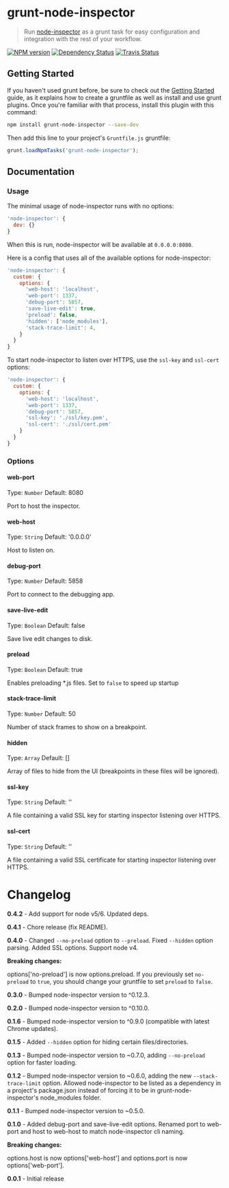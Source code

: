 # grunt-node-inspector
> Run [node-inspector](https://github.com/node-inspector/node-inspector) as a grunt task for easy configuration and integration with the rest of your workflow.

[![NPM version](https://badge.fury.io/js/grunt-node-inspector.png)](http://badge.fury.io/js/grunt-node-inspector)
[![Dependency Status](https://david-dm.org/ChrisWren/grunt-node-inspector.png)](https://david-dm.org/ChrisWren/grunt-node-inspector) [![Travis Status](https://travis-ci.org/ChrisWren/grunt-node-inspector.png)](https://travis-ci.org/ChrisWren/grunt-node-inspector)

## Getting Started
If you haven't used grunt before, be sure to check out the [Getting Started](http://gruntjs.com/getting-started) guide, as it explains how to create a gruntfile as well as install and use grunt plugins. Once you're familiar with that process, install this plugin with this command:

```bash
npm install grunt-node-inspector --save-dev
```

Then add this line to your project's `Gruntfile.js` gruntfile:

```javascript
grunt.loadNpmTasks('grunt-node-inspector');
```

## Documentation

### Usage

The minimal usage of node-inspector runs with no options:

```js
'node-inspector': {
  dev: {}
}
```

When this is run, node-inspector will be available at `0.0.0.0:8080`.

Here is a config that uses all of the available options for node-inspector:

```js
'node-inspector': {
  custom: {
    options: {
      'web-host': 'localhost',
      'web-port': 1337,
      'debug-port': 5857,
      'save-live-edit': true,
      'preload': false,
      'hidden': ['node_modules'],
      'stack-trace-limit': 4,
    }
  }
}
```

To start node-inspector to listen over HTTPS, use the `ssl-key` and `ssl-cert` options:

``` js
'node-inspector': {
  custom: {
    options: {
      'web-host': 'localhost',
      'web-port': 1337,
      'debug-port': 5857,
      'ssl-key': './ssl/key.pem',
      'ssl-cert': './ssl/cert.pem'
    }
  }
}
```

### Options

#### web-port

Type: `Number` Default: 8080

Port to host the inspector.

#### web-host

Type: `String` Default: '0.0.0.0'

Host to listen on.

#### debug-port

Type: `Number` Default: 5858

Port to connect to the debugging app.

#### save-live-edit

Type: `Boolean` Default: false

Save live edit changes to disk.

#### preload

Type: `Boolean` Default: true

Enables preloading *.js files. Set to `false` to speed up startup

#### stack-trace-limit

Type: `Number` Default: 50

Number of stack frames to show on a breakpoint.

#### hidden

Type: `Array` Default: []

Array of files to hide from the UI (breakpoints in these files will be ignored).

#### ssl-key

Type: `String` Default: ''

A file containing a valid SSL key for starting inspector listening over HTTPS.

#### ssl-cert

Type: `String` Default: ''

A file containing a valid SSL certificate for starting inspector listening over HTTPS.

# Changelog

**0.4.2** - Add support for node v5/6. Updated deps.

**0.4.1** - Chore release (fix README).

**0.4.0** - Changed `--no-preload` option to `--preload`. Fixed `--hidden` option parsing. Added SSL options. Support node v4.

**Breaking changes:**

options['no-preload'] is now options.preload. If you previously set `no-preload` to `true`, you should change your gruntfile to set `preload` to `false`.

**0.3.0** - Bumped node-inspector version to ^0.12.3.

**0.2.0** - Bumped node-inspector version to ^0.10.0.

**0.1.6** - Bumped node-inspector version to ^0.9.0 (compatible with latest Chrome updates).

**0.1.5** - Added `--hidden` option for hiding certain files/directories.

**0.1.3** - Bumped node-inspector version to ~0.7.0, adding `--no-preload` option for faster loading.

**0.1.2** - Bumped node-inspector version to ~0.6.0, adding the new `--stack-trace-limit` option. Allowed node-inspector to be listed as a dependency in a project's package.json instead of forcing it to be in grunt-node-inspector's node_modules folder.

**0.1.1** - Bumped node-inspector version to ~0.5.0.

**0.1.0** - Added debug-port and save-live-edit options. Renamed port to web-port and host to web-host to match node-inspector cli naming.

**Breaking changes:**

options.host is now options['web-host'] and options.port is now options['web-port'].

**0.0.1** - Initial release
